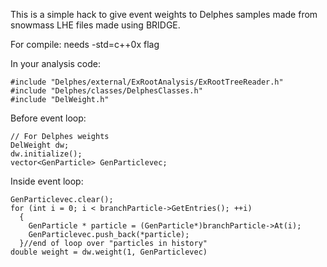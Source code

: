 
This is a simple hack to give event weights to Delphes samples made from
snowmass LHE files made using BRIDGE.

For compile:
needs -std=c++0x flag

In your analysis code:

    #include "Delphes/external/ExRootAnalysis/ExRootTreeReader.h"
    #include "Delphes/classes/DelphesClasses.h"
    #include "DelWeight.h"

Before event loop:

    // For Delphes weights
    DelWeight dw;
    dw.initialize();
    vector<GenParticle> GenParticlevec;

Inside event loop:

    GenParticlevec.clear();
    for (int i = 0; i < branchParticle->GetEntries(); ++i)
      {
        GenParticle * particle = (GenParticle*)branchParticle->At(i);
        GenParticlevec.push_back(*particle);
      }//end of loop over "particles in history" 
    double weight = dw.weight(1, GenParticlevec)
